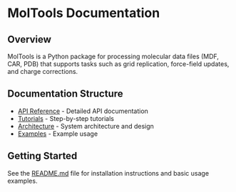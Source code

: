 # MolTools Documentation

## Overview

MolTools is a Python package for processing molecular data files (MDF, CAR, PDB) that supports tasks such as grid replication, force-field updates, and charge corrections.

## Documentation Structure

- [API Reference](api/index.md) - Detailed API documentation
- [Tutorials](tutorials/index.md) - Step-by-step tutorials
- [Architecture](architecture/index.md) - System architecture and design
- [Examples](examples/index.md) - Example usage

## Getting Started

See the [README.md](../README.md) file for installation instructions and basic usage examples.
